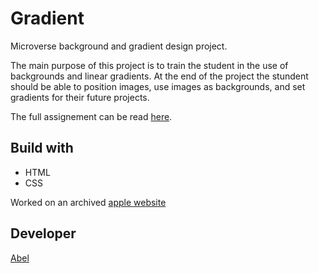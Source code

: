 # Gradient
Microverse background and gradient design project.

The main purpose of this project is to train the student in the use of backgrounds and linear gradients.
At the end of the project the stundent should be able to position images, use images as backgrounds, and set gradients for their future projects.

The full assignement can be read [here](https://www.theodinproject.com/courses/html5-and-css3/lessons/building-with-backgrounds-and-gradients).

## Build with

- HTML
- CSS

Worked on an archived [apple website](https://web.archive.org/web/20140301004610/http://www.apple.com/)

## Developer
[Abel](https://github.com/alvp01)

